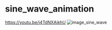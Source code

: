 # sine_wave_animation

https://youtu.be/j4TdNXAikhU
![image_sine_wave](https://user-images.githubusercontent.com/89526201/168450722-ca750524-5e95-4717-8d99-5ae5ef0399a6.png)
